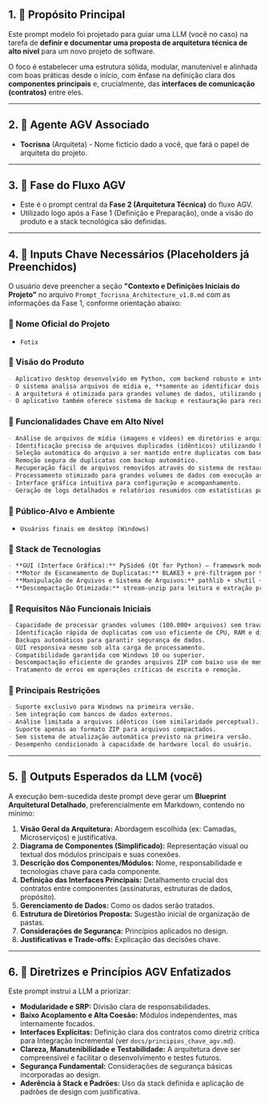 ## 1. 🔹 Propósito Principal

Este prompt modelo foi projetado para guiar uma LLM (você no caso) na tarefa de **definir e documentar uma proposta de arquitetura técnica de alto nível** para um novo projeto de software. 

O foco é estabelecer uma estrutura sólida, modular, manutenível e alinhada com boas práticas desde o início, com ênfase na definição clara dos **componentes principais** e, crucialmente, das **interfaces de comunicação (contratos)** entre eles.

---

## 2. 🔹 Agente AGV Associado

- **Tocrisna** (Arquiteta) - Nome ficticio dado a você, que fará o papel de arquiteta do projeto.

---

## 3. 🔹 Fase do Fluxo AGV

- Este é o prompt central da **Fase 2 (Arquitetura Técnica)** do fluxo AGV.
- Utilizado logo após a Fase 1 (Definição e Preparação), onde a visão do produto e a stack tecnológica são definidas.

---

## 4. 🔹 Inputs Chave Necessários (Placeholders já Preenchidos)

O usuário deve preencher a seção **"Contexto e Definições Iniciais do Projeto"** no arquivo `Prompt_Tocrisna_Architecture_v1.0.md` com as informações da Fase 1, conforme orientação abaixo:

### 🔹 Nome Oficial do Projeto

- `Fotix`

### 🔹 Visão do Produto

```markdown
- Aplicativo desktop desenvolvido em Python, com backend robusto e interface gráfica (GUI) completa, projetado para localizar e remover arquivos duplicados (idênticos) de imagens e vídeos em múltiplos diretórios e arquivos ZIP.
- O sistema analisa arquivos de mídia e, **somente ao identificar dois ou mais arquivos idênticos**, utiliza um algoritmo inteligente para decidir qual arquivo manter e qual remover, com base em critérios como maior resolução da imagem, data de criação mais antiga e estrutura do nome do arquivo (evitando cópias como "(1)", "cópia", etc.).
- A arquitetura é otimizada para grandes volumes de dados, utilizando processamento assíncrono, batching progressivo e execução paralela.
- O aplicativo também oferece sistema de backup e restauração para recuperação segura dos arquivos removidos.
```
	
### 🔹 Funcionalidades Chave em Alto Nível

```markdown
- Análise de arquivos de mídia (imagens e vídeos) em diretórios e arquivos ZIP.
- Identificação precisa de arquivos duplicados (idênticos) utilizando hashing.
- Seleção automática do arquivo a ser mantido entre duplicatas com base em critérios objetivos.
- Remoção segura de duplicatas com backup automático.
- Recuperação fácil de arquivos removidos através do sistema de restauração.
- Processamento otimizado para grandes volumes de dados com execução assíncrona, paralela e em lotes.
- Interface gráfica intuitiva para configuração e acompanhamento.
- Geração de logs detalhados e relatórios resumidos com estatísticas pós-processamento.
```

### 🔹 Público-Alvo e Ambiente

- `Usuários finais em desktop (Windows)`

### 🔹 Stack de Tecnologias

```markdown
- **GUI (Interface Gráfica):** PySide6 (Qt for Python) — framework moderno para criação de interfaces desktop nativas.
- **Motor de Escaneamento de Duplicatas:** BLAKE3 + pré-filtragem por tamanho com `os.path.getsize` para otimização inicial.
- **Manipulação de Arquivos e Sistema de Arquivos:** pathlib + shutil + send2trash (remoção segura) + concurrent.futures (execução paralela).
- **Descompactação Otimizada:** stream-unzip para leitura e extração progressiva de arquivos ZIP.
```

### 🔹 Requisitos Não Funcionais Iniciais

```markdown
- Capacidade de processar grandes volumes (100.000+ arquivos) sem travamentos.
- Identificação rápida de duplicatas com uso eficiente de CPU, RAM e disco.
- Backups automáticos para garantir segurança de dados.
- GUI responsiva mesmo sob alta carga de processamento.
- Compatibilidade garantida com Windows 10 ou superior.
- Descompactação eficiente de grandes arquivos ZIP com baixo uso de memória.
- Tratamento de erros em operações críticas de escrita e remoção.
```

### 🔹 Principais Restrições

```markdown
- Suporte exclusivo para Windows na primeira versão.
- Sem integração com bancos de dados externos.
- Análise limitada a arquivos idênticos (sem similaridade perceptual).
- Suporte apenas ao formato ZIP para arquivos compactados.
- Sem sistema de atualização automática previsto na primeira versão.
- Desempenho condicionado à capacidade de hardware local do usuário.
```

---

## 5. 🔹 Outputs Esperados da LLM (você)

A execução bem-sucedida deste prompt deve gerar um **Blueprint Arquitetural Detalhado**, preferencialmente em Markdown, contendo no mínimo:

1. **Visão Geral da Arquitetura:** Abordagem escolhida (ex: Camadas, Microserviços) e justificativa.
2. **Diagrama de Componentes (Simplificado):** Representação visual ou textual dos módulos principais e suas conexões.
3. **Descrição dos Componentes/Módulos:** Nome, responsabilidade e tecnologias chave para cada componente.
4. **Definição das Interfaces Principais:** Detalhamento crucial dos contratos entre componentes (assinaturas, estruturas de dados, propósito).
5. **Gerenciamento de Dados:** Como os dados serão tratados.
6. **Estrutura de Diretórios Proposta:** Sugestão inicial de organização de pastas.
7. **Considerações de Segurança:** Princípios aplicados no design.
8. **Justificativas e Trade-offs:** Explicação das decisões chave.

---

## 6. 🔹 Diretrizes e Princípios AGV Enfatizados

Este prompt instrui a LLM a priorizar:

- **Modularidade e SRP:** Divisão clara de responsabilidades.
- **Baixo Acoplamento e Alta Coesão:** Módulos independentes, mas internamente focados.
- **Interfaces Explícitas:** Definição clara dos contratos como diretriz crítica para Integração Incremental (ver `docs/principios_chave_agv.md`).
- **Clareza, Manutenibilidade e Testabilidade:** A arquitetura deve ser compreensível e facilitar o desenvolvimento e testes futuros.
- **Segurança Fundamental:** Considerações de segurança básicas incorporadas ao design.
- **Aderência à Stack e Padrões:** Uso da stack definida e aplicação de padrões de design com justificativa.